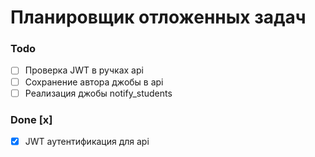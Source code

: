 # Планировщик отложенных задач

### Todo
- [ ] Проверка JWT в ручках api
- [ ] Сохранение автора джобы в api
- [ ] Реализация джобы notify_students

### Done [x]
- [x] JWT аутентификация для api
